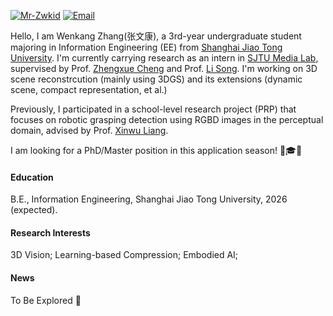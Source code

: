 

[![Mr-Zwkid](https://img.shields.io/badge/Mr_Zwkid-github-blue?logo=github)](https://github.com/Mr-Zwkid)  [![Email](https://img.shields.io/badge/conquer.wkzhang@sjtu.edu.cn-email-green?logo=mailboxdotorg)
](mailto:conquer.wkzhang@sjtu.edu.cn )

Hello, I am Wenkang Zhang(张文康), a 3rd-year undergraduate student majoring in Information Engineering (EE) from [Shanghai Jiao Tong University](https://www.sjtu.edu.cn/). I'm currently carrying research as an intern in [SJTU Media Lab](https://medialab.sjtu.edu.cn/), supervised by Prof. [Zhengxue Cheng](https://medialab.sjtu.edu.cn/author/zhengxue-cheng/) and Prof. [Li Song](https://medialab.sjtu.edu.cn/author/li-song/). I'm working on 3D scene reconstrcution (mainly using 3DGS) and its extensions (dynamic scene, compact representation, et al.)

Previously, I participated in a school-level research project (PRP) that focuses on robotic grasping detection using RGBD images in the perceptual domain, advised by Prof. [Xinwu Liang](https://www.aero.sjtu.edu.cn/szdw/szml/51).

I am looking for a PhD/Master position in this application season! 👊🎓🔥


#### Education
B.E., Information Engineering, Shanghai Jiao Tong University, 2026 (expected).

#### Research Interests
3D Vision; Learning-based Compression; Embodied AI;

#### News
To Be Explored 💪
<!-- [CLICK HERE TO SEE MORE!](https://notes.sjtu.edu.cn/s/KXi6h8u-b) -->